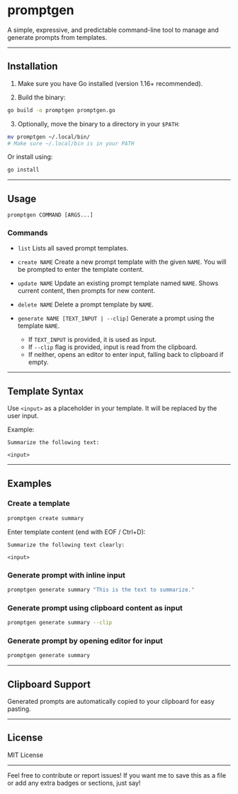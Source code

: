 # promptgen

A simple, expressive, and predictable command-line tool to manage and generate prompts from templates.

---

## Installation

1. Make sure you have Go installed (version 1.16+ recommended).

2. Build the binary:

```bash
go build -o promptgen promptgen.go
````

3. Optionally, move the binary to a directory in your `$PATH`:

```bash
mv promptgen ~/.local/bin/
# Make sure ~/.local/bin is in your PATH
```

Or install using:

```bash
go install
```

---

## Usage

```
promptgen COMMAND [ARGS...]
```

### Commands

* `list`
  Lists all saved prompt templates.

* `create NAME`
  Create a new prompt template with the given `NAME`. You will be prompted to enter the template content.

* `update NAME`
  Update an existing prompt template named `NAME`. Shows current content, then prompts for new content.

* `delete NAME`
  Delete a prompt template by `NAME`.

* `generate NAME [TEXT_INPUT | --clip]`
  Generate a prompt using the template `NAME`.

  * If `TEXT_INPUT` is provided, it is used as input.
  * If `--clip` flag is provided, input is read from the clipboard.
  * If neither, opens an editor to enter input, falling back to clipboard if empty.

---

## Template Syntax

Use `<input>` as a placeholder in your template. It will be replaced by the user input.

Example:

```
Summarize the following text:

<input>
```

---

## Examples

### Create a template

```bash
promptgen create summary
```

Enter template content (end with EOF / Ctrl+D):

```
Summarize the following text clearly:

<input>
```

### Generate prompt with inline input

```bash
promptgen generate summary "This is the text to summarize."
```

### Generate prompt using clipboard content as input

```bash
promptgen generate summary --clip
```

### Generate prompt by opening editor for input

```bash
promptgen generate summary
```

---

## Clipboard Support

Generated prompts are automatically copied to your clipboard for easy pasting.

---

## License

MIT License

---

Feel free to contribute or report issues!
If you want me to save this as a file or add any extra badges or sections, just say!

